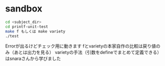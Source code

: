 # sandbox
```bash
cd <subject_dir>
cd printf-unit-test
make f もしくは make variety
./test
```
Errorが出るけどチェック用に動きます
fとvarietyの本家自作の比較は戻り値のみ（あとは出力を見る）
varietyの手法（引数をdefineでまとめて定義できる）はsnaraさんから学びました